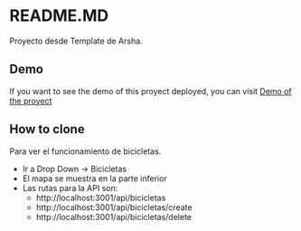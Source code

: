 # README.MD
Proyecto desde Template de Arsha.

## Demo
If you want to see the demo of this proyect deployed, you can visit [Demo of the proyect](https://github.com/xorojasx/node-austral/tree/main/app-bicicletas/)

## How to clone
Para ver el funcionamiento de bicicletas.
* Ir a Drop Down -> Bicicletas
* El mapa se muestra en la parte inferior
* Las rutas para la API son:
  * http://localhost:3001/api/bicicletas
  * http://localhost:3001/api/bicicletas/create
  * http://localhost:3001/api/bicicletas/delete


